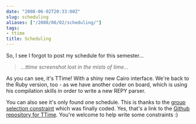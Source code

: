 ```yaml
---
date: "2008-06-02T20:33:00Z"
slug: scheduling
aliases: ["/2008/06/02/scheduling/"]
tags:
- ttime
title: Scheduling
---
```


So, I see I forgot to post my schedule for this semester...

> _...ttime screenshot lost in the mists of time..._

As you can see, it's TTime! With a shiny new Cairo interface. We're back to the
Ruby version, too - as we have another coder on board, which is using his
compilation skills in order to write a new REPY parser.

You can also see it's only found one schedule. This is thanks to the [group
selection constraint][groupsel] which was finally coded. Yes, that's a link to
the [Github repository for TTime](http://github.com/lutzky/ttime). You're
welcome to help write some constraints :)

[groupsel]: https://github.com/lutzky/ttime/blob/master/lib/ttime/constraints/group_constraints.rb
